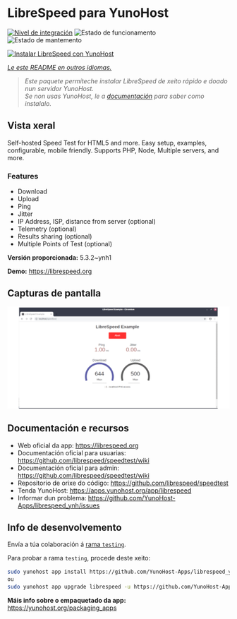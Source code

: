 <!--
NOTA: Este README foi creado automáticamente por <https://github.com/YunoHost/apps/tree/master/tools/readme_generator>
NON debe editarse manualmente.
-->

# LibreSpeed para YunoHost

[![Nivel de integración](https://dash.yunohost.org/integration/librespeed.svg)](https://dash.yunohost.org/appci/app/librespeed) ![Estado de funcionamento](https://ci-apps.yunohost.org/ci/badges/librespeed.status.svg) ![Estado de mantemento](https://ci-apps.yunohost.org/ci/badges/librespeed.maintain.svg)

[![Instalar LibreSpeed con YunoHost](https://install-app.yunohost.org/install-with-yunohost.svg)](https://install-app.yunohost.org/?app=librespeed)

*[Le este README en outros idiomas.](./ALL_README.md)*

> *Este paquete permíteche instalar LibreSpeed de xeito rápido e doado nun servidor YunoHost.*  
> *Se non usas YunoHost, le a [documentación](https://yunohost.org/install) para saber como instalalo.*

## Vista xeral

Self-hosted Speed Test for HTML5 and more. Easy setup, examples, configurable, mobile friendly. Supports PHP, Node, Multiple servers, and more.

### Features

- Download
- Upload
- Ping
- Jitter
- IP Address, ISP, distance from server (optional)
- Telemetry (optional)
- Results sharing (optional)
- Multiple Points of Test (optional)


**Versión proporcionada:** 5.3.2~ynh1

**Demo:** <https://librespeed.org>

## Capturas de pantalla

![Captura de pantalla de LibreSpeed](./doc/screenshots/screenshot.png)

## Documentación e recursos

- Web oficial da app: <https://librespeed.org>
- Documentación oficial para usuarias: <https://github.com/librespeed/speedtest/wiki>
- Documentación oficial para admin: <https://github.com/librespeed/speedtest/wiki>
- Repositorio de orixe do código: <https://github.com/librespeed/speedtest>
- Tenda YunoHost: <https://apps.yunohost.org/app/librespeed>
- Informar dun problema: <https://github.com/YunoHost-Apps/librespeed_ynh/issues>

## Info de desenvolvemento

Envía a túa colaboración á [rama `testing`](https://github.com/YunoHost-Apps/librespeed_ynh/tree/testing).

Para probar a rama `testing`, procede deste xeito:

```bash
sudo yunohost app install https://github.com/YunoHost-Apps/librespeed_ynh/tree/testing --debug
ou
sudo yunohost app upgrade librespeed -u https://github.com/YunoHost-Apps/librespeed_ynh/tree/testing --debug
```

**Máis info sobre o empaquetado da app:** <https://yunohost.org/packaging_apps>
